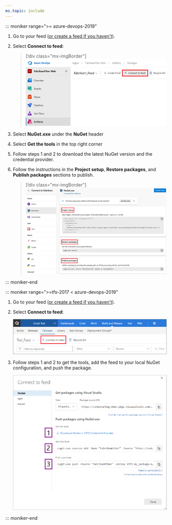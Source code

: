 ```yaml
---
ms.topic: include
---
```


::: moniker range=">= azure-devops-2019"

1. Go to your feed ([or create a feed if you haven't](https://docs.microsoft.com/azure/devops/artifacts/get-started-nuget?view=azure-devops&tabs=new-nav#create-a-feed)). 

2. Select **Connect to feed**:

   > [!div class="mx-imgBorder"] 
   >![Connect to feed button on the upper right of the page](../media/connect-to-feed-azure-devops-newnav.png)
   > 

3. Select **NuGet.exe** under the **NuGet** header

4. Select **Get the tools** in the top right corner

5. Follow steps 1 and 2 to download the latest NuGet version and the credential provider.

6. Follow the instructions in the **Project setup**, **Restore packages**, and **Publish packages** sections to publish.

   > [!div class="mx-imgBorder"] 
   >![NuGet publish instructions in the Connect to feed](../media/nuget-azure-devops-newnav.png)
   > 

::: moniker-end

::: moniker range=">=tfs-2017 < azure-devops-2019"

1. Go to your feed ([or create a feed if you haven't](../../feeds/create-feed.md)). 

2. Select **Connect to feed**:

   ![Connect to feed button on the upper right of the page](../media/connect-to-feed.png)


3. Follow steps 1 and 2 to get the tools, add the feed to your local NuGet configuration, and push the package.

   ![NuGet publish instructions in the Connect to feed dialog](../media/nugeturl.png)

::: moniker-end
